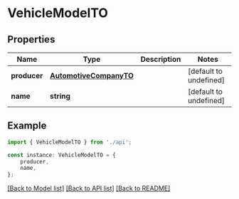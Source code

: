 # VehicleModelTO


## Properties

Name | Type | Description | Notes
------------ | ------------- | ------------- | -------------
**producer** | [**AutomotiveCompanyTO**](AutomotiveCompanyTO.md) |  | [default to undefined]
**name** | **string** |  | [default to undefined]

## Example

```typescript
import { VehicleModelTO } from './api';

const instance: VehicleModelTO = {
    producer,
    name,
};
```

[[Back to Model list]](../README.md#documentation-for-models) [[Back to API list]](../README.md#documentation-for-api-endpoints) [[Back to README]](../README.md)
